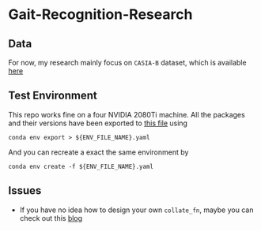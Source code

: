 # Gait-Recognition-Research

## Data 
For now, my research mainly focus on `CASIA-B` dataset, which is available [here](http://www.cbsr.ia.ac.cn/english/Gait%20Databases.asp)


## Test Environment
This repo works fine on a four NVIDIA 2080Ti machine. All the packages and their versions have been exported to [this file](environment.yml) using

```
conda env export > ${ENV_FILE_NAME}.yaml
```

And you can recreate a exact the same environment by 

```
conda env create -f ${ENV_FILE_NAME}.yaml
```

## Issues
* If you have no idea how to design your own `collate_fn`, maybe you can check out this [blog](https://www.jianshu.com/p/bb90bff9f6e5)
